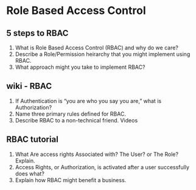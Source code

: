 # Role Based Access Control

## 5 steps to RBAC

1. What is Role Based Access Control (RBAC) and why do we care?
2. Describe a Role/Permission heirarchy that you might implement using RBAC.
3. What approach might you take to implement RBAC?

## wiki - RBAC

1. If Authentication is “you are who you say you are,” what is Authorization?
2. Name three primary rules defined for RBAC.
3. Describe RBAC to a non-technical friend.
Videos

## RBAC tutorial

1. What Are access rights Associated with? The User? or The Role? Explain.
2. Access Rights, or Authorization, is activated after a user successfully does what?
3. Explain how RBAC might benefit a business.